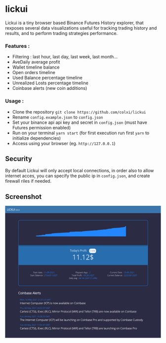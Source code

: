 # lickui
Lickui is a tiny browser based Binance Futures History explorer, that rexposes several data visualizations useful for tracking trading history and results, and to perform trading strategies performance.

### Features :
- Filtering : last hour, last day, last week, last month...
- AveDaily average profit
- Wallet timeline balance
- Open orders timeline
- Used Balance percentage timeline
- Unrealized Losts percentage timeline
- Coinbase alerts (new coin additions)

### Usage :
- Clone the repository  `git clone https://github.com/colxi/lickui`
- Rename `config.example.json` to `config.json`
- Set your binance api api key and secret in `config.json` (must have Futures permission enabled)
- Run on your terminal `yarn start` (for first execution run first `yarn` to initialize dependencies)
- Access using your browser (eg. `http://127.0.0.1`)

## Security
By default Lickui will only accept local connections, in order also to allow internet acces, you can specify the public ip in `config.json`, and create firewall riles if needed.


## Screenshot
![alt text](https://github.com/colxi/lickui/blob/main/docs/lickui.png?raw=true)
